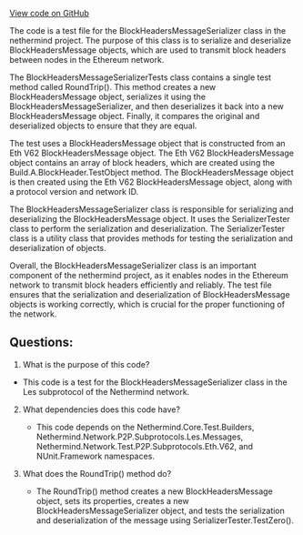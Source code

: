 [View code on GitHub](https://github.com/nethermindeth/nethermind/Nethermind.Network.Test/P2P/Subprotocols/Les/BlockHeadersMessageSerializerTests.cs)

The code is a test file for the BlockHeadersMessageSerializer class in the nethermind project. The purpose of this class is to serialize and deserialize BlockHeadersMessage objects, which are used to transmit block headers between nodes in the Ethereum network. 

The BlockHeadersMessageSerializerTests class contains a single test method called RoundTrip(). This method creates a new BlockHeadersMessage object, serializes it using the BlockHeadersMessageSerializer, and then deserializes it back into a new BlockHeadersMessage object. Finally, it compares the original and deserialized objects to ensure that they are equal. 

The test uses a BlockHeadersMessage object that is constructed from an Eth V62 BlockHeadersMessage object. The Eth V62 BlockHeadersMessage object contains an array of block headers, which are created using the Build.A.BlockHeader.TestObject method. The BlockHeadersMessage object is then created using the Eth V62 BlockHeadersMessage object, along with a protocol version and network ID. 

The BlockHeadersMessageSerializer class is responsible for serializing and deserializing the BlockHeadersMessage object. It uses the SerializerTester class to perform the serialization and deserialization. The SerializerTester class is a utility class that provides methods for testing the serialization and deserialization of objects. 

Overall, the BlockHeadersMessageSerializer class is an important component of the nethermind project, as it enables nodes in the Ethereum network to transmit block headers efficiently and reliably. The test file ensures that the serialization and deserialization of BlockHeadersMessage objects is working correctly, which is crucial for the proper functioning of the network.
## Questions: 
 1. What is the purpose of this code?
   - This code is a test for the BlockHeadersMessageSerializer class in the Les subprotocol of the Nethermind network.

2. What dependencies does this code have?
   - This code depends on the Nethermind.Core.Test.Builders, Nethermind.Network.P2P.Subprotocols.Les.Messages, Nethermind.Network.Test.P2P.Subprotocols.Eth.V62, and NUnit.Framework namespaces.

3. What does the RoundTrip() method do?
   - The RoundTrip() method creates a new BlockHeadersMessage object, sets its properties, creates a new BlockHeadersMessageSerializer object, and tests the serialization and deserialization of the message using SerializerTester.TestZero().